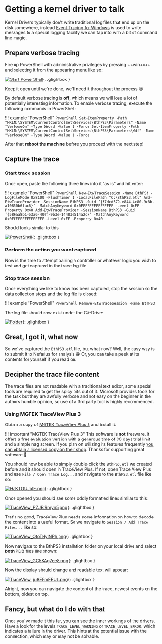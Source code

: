 # Getting a kernel driver to talk

Kernel Drivers typically don't write traditional log files that end up on the disk somewhere, instead [Event Tracing for Windows](https://docs.microsoft.com/en-us/windows-hardware/test/wpt/event-tracing-for-windows) is used to write messages to a special logging facility we can tap into with a bit of command line magic.

## Prepare verbose tracing

Fire up PowerShell with administrative privileges by pressing ++win+x++ and selecting it from the appearing menu like so:

[![Start PowerShell](/images/Y2bzZWdYK4.png)](/images/Y2bzZWdYK4.png){: .glightbox }

Keep it open until we're done, we'll need it throughout the process 😉

By default verbose tracing is **off**, which means we will lose a lot of potentially interesting information. To enable verbose tracing, execute the following commands in PowerShell:

!!! example "PowerShell"
    ```PowerShell
    Set-ItemProperty -Path "HKLM:\SYSTEM\CurrentControlSet\Services\BthPS3\Parameters" -Name "VerboseOn" -Type DWord -Value 1 -Force
    Set-ItemProperty -Path "HKLM:\SYSTEM\CurrentControlSet\Services\BthPS3\Parameters\Wdf" -Name "VerboseOn" -Type DWord -Value 1 -Force
    ```

After that **reboot the machine** before you proceed with the next step!

## Capture the trace

### Start trace session

Once open, paste the following three lines into it "as is" and hit enter:

!!! example "PowerShell"
    ```PowerShell
    New-EtwTraceSession -Name BthPS3 -LogFileMode 0x8100 -FlushTimer 1 -LocalFilePath "C:\BthPS3.etl"
    Add-EtwTraceProvider -SessionName BthPS3 -Guid ‘{37dcd579-e844-4c80-9c8b-a10850b6fac6}’ -MatchAnyKeyword 0x0FFFFFFFFFFFFFFF -Level 0xFF -Property 0x40
    Add-EtwTraceProvider -SessionName BthPS3 -Guid ‘{586aa8b1-53a6-404f-9b3e-14483e514a2c}’ -MatchAnyKeyword 0x0FFFFFFFFFFFFFFF -Level 0xFF -Property 0x40
    ```

Should looks similar to this:

[![PowerShell](/images/35cnHUOIwv.png)](/images/35cnHUOIwv.png){: .glightbox }

### Perform the action you want captured

Now is the time to attempt pairing a controller or whatever logic you wish to test and get captured in the trace log file.

### Stop trace session

Once everything we like to know has been captured, stop the session so the data collection stops and the log file is closed:

!!! example "PowerShell"
    ```PowerShell
    Remove-EtwTraceSession -Name BthPS3
    ```

The log file should now exist under the C:\\-Drive:

[![Folder](/images/AnyDesk_LVe8LzooAQ.png)](/images/AnyDesk_LVe8LzooAQ.png){: .glightbox }

## Great, I got it, what now

So we've captured the `BthPS3.etl` file, but what now? Well, the easy way is to submit it to Nefarius for analysis 😁 Or, you can take a peek at its contents for yourself if you read on.

## Decipher the trace file content

The trace files are not readable with a traditional text editor, some special tools are required to get the spicy bits out of it. Microsoft provides tools for the task but they are awfully verbose and not easy on the beginner in the authors humble opinion, so use of a 3rd party tool is highly recommended.

### Using MGTEK TraceView Plus 3

Obtain a copy of [MGTEK TraceView Plus 3](https://www.mgtek.com/traceview) and install it.

!!! important "MGTEK TraceView Plus 3"
    This software is **not** freeware. It offers a free evaluation version with a generous time of 30 days trial limit and a simple nag screen. If you plan on utilizing its features frequently [you can obtain a licensed copy on their shop](https://www.mgtek.com/traceview/shop). Thanks for supporting great software 🥰

You should now be able to simply double-click the `BthPS3.etl` we created before and it should open in TraceView Plus. If not, open Trace View Plus and use `File / Open Trace Log...` and navigate to the `BthPS3.etl` file like so:

[![HaKTOUJbIE.png](/images/HaKTOUJbIE.png)](/images/HaKTOUJbIE.png){: .glightbox }

Once opened you should see some oddly formatted lines similar to this:

[![TraceView_PZJBtRmyn5.png](/images/TraceView_PZJBtRmyn5.png)](/images/TraceView_PZJBtRmyn5.png){: .glightbox }

Trat's no good, TraceView Plus needs some information on how to decode the content into a useful format. So we navigate to `Session / Add Trace Files...` like so:

[![TraceView_OtoTHylNPh.png](/images/TraceView_OtoTHylNPh.png)](/images/TraceView_OtoTHylNPh.png){: .glightbox }

Now navigate to the BthPS3 installation folder on your local drive and select **both** PDB files like shown:

[![TraceView_GC5KAg7ee8.png](/images/TraceView_GC5KAg7ee8.png)](/images/TraceView_GC5KAg7ee8.png){: .glightbox }

Now the display should change and readable text will appear:

[![TraceView_ju8ERmEEUL.png](/images/TraceView_ju8ERmEEUL.png)](/images/TraceView_ju8ERmEEUL.png){: .glightbox }

Alright, now you can navigate the content of the trace, newest events on the bottom, oldest on top.

## Fancy, but what do I do with that

Once you've made it this far, you can see the inner workings of the drivers. Have a look for the levels `TRACE_LEVEL_WARNING` or `TRACE_LEVEL_ERROR`, which indicates a failure in the driver. This hints at the potential issue with the connection, which may or may not be solvable.
